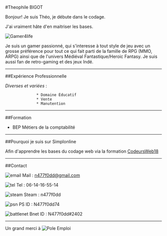 #Theophile BIGOT

Bonjour! Je suis Théo, je débute dans le codage.

J'ai vraiment hâte d'en maitriser les bases.

![Gamer4life](https://rlv.zcache.com.au/gamer_for_life_round_sticker-raaac9ec128064e58a9fc7cdc04254b62_v9waf_8byvr_324.jpg)

Je suis un gamer passionné, qui s'interesse à tout style de jeu avec un grosse  préférence pour tout ce qui fait parti de la famille de RPG (MMO, ARPG) ainsi que de l'univers Médiéval Fantastique/Heroic Fantasy. Je suis aussi fan de retro-gaming et des jeux Indé.

----------

##Expérience Professionnelle

*Diverses et variées* :

                  * Domaine Éducatif
                  * Vente
                  * Manutention

----------

##Formation

* BEP Métiers de la comptabilité

----------

##Pourquoi je suis sur Simplonline

Afin d'apprendre les bases du codage web via la formation [CodeursWeb18](https://www.codeursweb18.fr)

----------

##Contact

![email](https://encrypted-tbn3.gstatic.com/images?q=tbn:ANd9GcSAOXifPcY3LZOpQl_WzrkBd320_sxyshvCgsW2Y55gOapQhgkO) Mail : n477f0dd@gmail.com

![tel](https://encrypted-tbn0.gstatic.com/images?q=tbn:ANd9GcRywDmNahysOhKWHnYE4EZXWnO6jZ1aIPHcnjLvzrtTicn10bZB) Tel : 06-14-16-55-14

![steam](https://encrypted-tbn0.gstatic.com/images?q=tbn:ANd9GcSV3WvKgC6nJ0myTh42_2PrQj1f3FCnszzM903DdoePtaP4-pk0QA) Steam : n477f0dd

![psn](http://www.storegames.com/images/icones/new/Playstation.png) PS ID : N477f0dd74

![battlenet](https://encrypted-tbn0.gstatic.com/images?q=tbn:ANd9GcR0avAgIaWfkCZJebnn6TRxLoxiSxCPHrY6A7aqQBtc8wkLJ0K67g) Bnet ID : N477f0dd#2402

----------

Un grand merci à
![Pole Emploi](https://image.jimcdn.com/app/cms/image/transf/none/path/sb31bb40a0d3446a1/image/i734f4cf6199f2ce2/version/1482319177/image.jpg)
